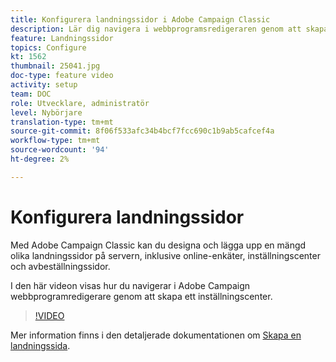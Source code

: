 ```yaml
---
title: Konfigurera landningssidor i Adobe Campaign Classic
description: Lär dig navigera i webbprogramsredigeraren genom att skapa ett inställningscenter.
feature: Landningssidor
topics: Configure
kt: 1562
thumbnail: 25041.jpg
doc-type: feature video
activity: setup
team: DOC
role: Utvecklare, administratör
level: Nybörjare
translation-type: tm+mt
source-git-commit: 8f06f533afc34b4bcf7fcc690c1b9ab5cafcef4a
workflow-type: tm+mt
source-wordcount: '94'
ht-degree: 2%

---
```



# Konfigurera landningssidor

Med Adobe Campaign Classic kan du designa och lägga upp en mängd olika landningssidor på servern, inklusive online-enkäter, inställningscenter och avbeställningssidor.

I den här videon visas hur du navigerar i Adobe Campaign webbprogramredigerare genom att skapa ett inställningscenter.

>[!VIDEO](https://video.tv.adobe.com/v/25041?quality=12)

Mer information finns i den detaljerade dokumentationen om [Skapa en landningssida](https://docs.adobe.com/content/help/en/campaign-classic/using/designing-content/editing-html-content/creating-a-landing-page.html).
